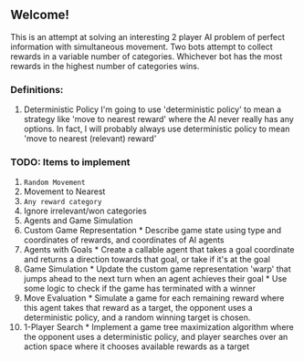 ## Welcome!

This is an attempt at solving an interesting 2 player AI problem of perfect information with simultaneous movement. Two bots attempt to collect rewards in a variable number of categories. Whichever bot has the most rewards in the highest number of categories wins.

### Definitions:
1. Deterministic Policy
    I'm going to use 'deterministic policy' to mean a strategy like 'move to nearest reward' where the AI never really has any options. In fact, I will probably always use deterministic policy to mean 'move to nearest (relevant) reward'

### TODO: Items to implement
1. ``Random Movement``
2. Movement to Nearest
  1. ``Any reward category``
  2. Ignore irrelevant/won categories
3. Agents and Game Simulation
  1. Custom Game Representation
    * Describe game state using type and coordinates of rewards, and coordinates of AI agents
  2. Agents with Goals
    * Create a callable agent that takes a goal coordinate and returns a direction towards that goal, or take if it's at the goal
  3. Game Simulation
    * Update the custom game representation 'warp' that jumps ahead to the next turn when an agent achieves their goal
    * Use some logic to check if the game has terminated with a winner
  4. Move Evaluation
    * Simulate a game for each remaining reward where this agent takes that reward as a target, the opponent uses a deterministic policy, and a random winning target is chosen. 
  5. 1-Player Search
    * Implement a game tree maximization algorithm where the opponent uses a deterministic policy, and player searches over an action space where it chooses available rewards as a target
